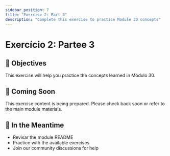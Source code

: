 ```yaml
---
sidebar_position: 7
title: "Exercise 2: Part 3"
description: "Complete this exercise to practice Module 30 concepts"
---
```


# Exercício 2: Partee 3

## 🎯 Objectives

This exercise will help you practice the concepts learned in Módulo 30.

## 📝 Coming Soon

This exercise content is being prepared. Please check back soon or refer to the main module materials.

## 🚀 In the Meantime

- Revisar the module README
- Practice with the available exercises
- Join our community discussions for help

